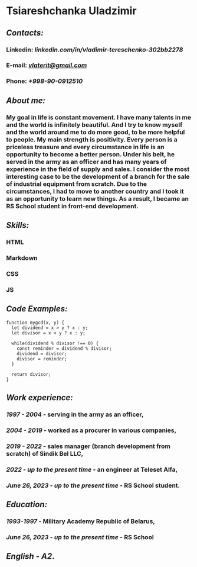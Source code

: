 # **Tsiareshchanka Uladzimir**


## ***Contacts:***
### Linkedin: *linkedin.com/in/vladimir-tereschenko-302bb2278*
### E-mail: *vlaterit@gmail.com*
### Phone: *+998-90-0912510*

## ***About me:***
### My goal in life is constant movement. I have many talents in me and the world is infinitely beautiful. And I try to know myself and the world around me to do more good, to be more helpful to people. My main strength is positivity. Every person is a priceless treasure and every circumstance in life is an opportunity to become a better person. Under his belt, he served in the army as an officer and has many years of experience in the field of supply and sales. I consider the most interesting case to be the development of a branch for the sale of industrial equipment from scratch. Due to the circumstances, I had to move to another country and I took it as an opportunity to learn new things.  As a result, I became an RS School student in front-end development.

## ***Skills:***
### HTML
### Markdown
### CSS
### JS

## ***Code Examples:***
```
function mygcd(x, y) {
  let dividend = x > y ? x : y;
  let divisor = x < y ? x : y;
  
  while(dividend % divisor !== 0) {
    const reminder = dividend % divisor;
    dividend = divisor;
    divisor = reminder;
  }
  
  return divisor;
}
```

## ***Work experience:***
### *1997 - 2004*  -  serving in the army as an officer,
### *2004 - 2019*  -  worked as a procurer in various companies,
### *2019 - 2022*  -  sales manager (branch development from scratch) of Sindik Bel LLC,
### *2022 - up to the present time*  - an engineer at Teleset Alfa,
### *June 26, 2023 - up to the present time*  -  RS School student.

## ***Education:***
### *1993-1997*  -  Military Academy Republic of Belarus,
### *June 26, 2023 - up to the present time*  -  RS School

## ***English - A2***.
